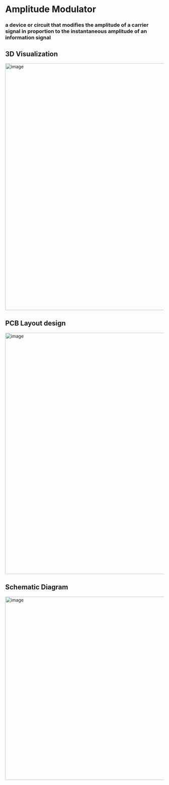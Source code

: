 # Amplitude Modulator

### a device or circuit that modifies the amplitude of a carrier signal in proportion to the instantaneous amplitude of an information signal

## 3D Visualization
<img width="866" height="785" alt="image" src="https://github.com/user-attachments/assets/88955c95-10de-4e55-8bfc-3b2a23fa874a" />

## PCB Layout design
<img width="814" height="767" alt="image" src="https://github.com/user-attachments/assets/62e9e2ab-e092-48c7-a420-ab5bc080c9a3" />

## Schematic Diagram 
<img width="1033" height="583" alt="image" src="https://github.com/user-attachments/assets/37cb5e8a-5ddc-4562-bd00-8c49e1b5285a" />
